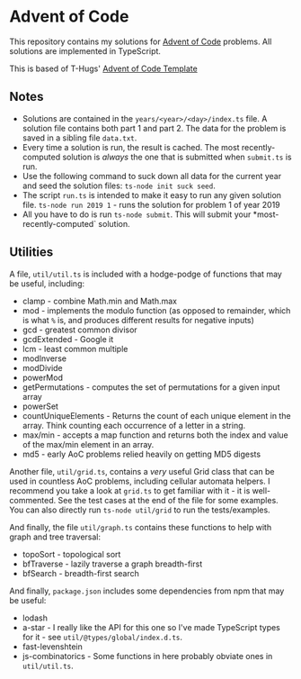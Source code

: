 # Advent of Code
This repository contains my solutions for [Advent of Code](https://adventofcode.com) problems. All solutions are implemented in TypeScript.

This is based of T-Hugs' [Advent of Code Template](https://github.com/T-Hugs/advent-of-code)

## Notes

  * Solutions are contained in the `years/<year>/<day>/index.ts` file. A solution file contains both part 1 and part 2. The data for the problem is saved in a sibling file `data.txt`.
  * Every time a solution is run, the result is cached. The most recently-computed solution is *always* the one that is submitted when `submit.ts` is run.
  * Use the following command to suck down all data for the current year and seed the solution files: `ts-node init suck seed`.
  * The script `run.ts` is intended to make it easy to run any given solution file.  `ts-node run 2019 1` - runs the solution for problem 1 of year 2019
  * All you have to do is run `ts-node submit`. This will submit your *most-recently-computed` solution. 

## Utilities

A file, `util/util.ts` is included with a hodge-podge of functions that may be useful, including:

  * clamp - combine Math.min and Math.max
  * mod - implements the modulo function (as opposed to remainder, which is what `%` is, and produces different results for negative inputs)
  * gcd - greatest common divisor
  * gcdExtended - Google it
  * lcm - least common multiple
  * modInverse
  * modDivide
  * powerMod
  * getPermutations - computes the set of permutations for a given input array
  * powerSet
  * countUniqueElements - Returns the count of each unique element in the array. Think counting each occurrence of a letter in a string.
  * max/min - accepts a map function and returns both the index and value of the max/min element in an array.
  * md5 - early AoC problems relied heavily on getting MD5 digests

Another file, `util/grid.ts`, contains a *very* useful Grid class that can be used in countless AoC problems, including cellular automata helpers. I recommend you take a look at `grid.ts` to get familiar with it - it is well-commented. See the test cases at the end of the file for some examples. You can also directly run `ts-node util/grid` to run the tests/examples.

And finally, the file `util/graph.ts` contains these functions to help with graph and tree traversal:

* topoSort - topological sort
* bfTraverse - lazily traverse a graph breadth-first
* bfSearch - breadth-first search

And finally, `package.json` includes some dependencies from npm that may be useful:

* lodash
* a-star - I really like the API for this one so I've made TypeScript types for it - see `util/@types/global/index.d.ts`.
* fast-levenshtein
* js-combinatorics - Some functions in here probably obviate ones in `util/util.ts`.